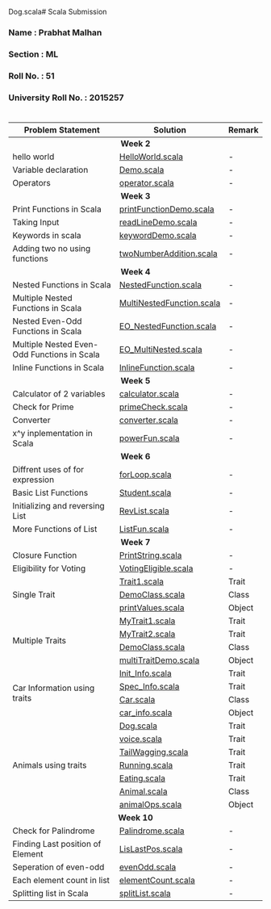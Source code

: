 Dog.scala# Scala Submission

### Name : Prabhat Malhan

### Section : ML

### Roll No. : 51

### University Roll No. : 2015257

#

<table>
  <thead>
    <tr>
      <th>Problem Statement</th>
      <th>Solution</th>
      <th>Remark</th>
    </tr>
  </thead>
  <tbody>    
    <tr> 
      <td colspan=3 align="center"><b>Week 2</b></td> 
    </tr>    
    <tr>
      <td>hello world</td>
      <td> <a href="./Week2/HelloWorld.scala">HelloWorld.scala</a> </td>
      <td>-</td>
    </tr>    
    <tr>
      <td>Variable declaration</td>
      <td> <a href="./Week2/Demo.scala">Demo.scala</a> </td>
      <td>-</td>
    </tr>    
    <tr>
      <td>Operators</td>
      <td> <a href="./Week2/Operator.scala">operator.scala</a> </td>
      <td>-</td>
    </tr>
    <tr>
       <td colspan=3 align="center"><b>Week 3</b></td> 
    </tr>    
    <tr>
      <td>Print Functions in Scala</td>
      <td> <a href="./Week3/printFunctionDemo.scala">printFunctionDemo.scala</a> </td>
      <td>-</td>
    </tr>    
    <tr>
      <td>Taking Input</td>
      <td> <a href="./Week3/readLineDemo.scala">readLineDemo.scala</a> </td>
      <td>-</td>
    </tr>    
    <tr>
      <td>Keywords in scala</td>
      <td> <a href="./Week3/keywordDemo.scala">keywordDemo.scala</a> </td>
      <td>-</td>
    </tr>    
    <tr>
      <td>Adding two no using functions</td>
      <td> <a href="./Week3/twoNumberAddition.scala">twoNumberAddition.scala</a> </td>
      <td>-</td>
    </tr>
    <tr> 
      <td colspan=3 align="center"><b>Week 4</b></td>
    </tr>    
    <tr>
      <td>Nested Functions in Scala</td>
      <td> <a href="./Week4/NestedFunction.scala">NestedFunction.scala</a> </td>
      <td>-</td>
    </tr>    
    <tr>
      <td>Multiple Nested Functions in Scala</td>
      <td> <a href="./Week4/MultiNestedFunction.scala">MultiNestedFunction.scala</a> </td>
      <td>-</td>
    </tr>    
    <tr>
      <td>Nested Even-Odd Functions in Scala</td>
      <td> <a href="./Week4/EO_NestedFunction.scala">EO_NestedFunction.scala</a> </td>
      <td>-</td>
    </tr>    
    <tr>
      <td>Multiple Nested Even-Odd Functions in Scala</td>
      <td> <a href="./Week4/EO_MultiNested.scala">EO_MultiNested.scala</a> </td>
      <td>-</td>
    </tr>
    <tr>
      <td>Inline Functions in Scala</td>
      <td> <a href="./Week4/InlineFunction.scala">InlineFunction.scala</a> </td>
      <td>-</td>
    </tr>
    <tr> 
      <td colspan=3 align="center"><b>Week 5</b></td>
    </tr>    
    <tr>
      <td>Calculator of 2 variables</td>
      <td> <a href="./Week5/calculator.scala">calculator.scala</a> </td>
      <td>-</td>
    </tr>    
    <tr>
      <td>Check for Prime</td>
      <td> <a href="./Week5/primeCheck.scala">primeCheck.scala</a> </td>
      <td>-</td>
    </tr>    
    <tr>
      <td>Converter</td>
      <td> <a href="./Week5/converter.scala">converter.scala</a> </td>
      <td>-</td>
    </tr>    
    <tr>
      <td>x^y inplementation in Scala</td>
      <td> <a href="./Week5/powerFun.scala">powerFun.scala</a> </td>
      <td>-</td>
    </tr>
    <tr> 
      <td colspan=3 align="center"><b>Week 6</b></td>
    </tr>    
    <tr>
      <td>Diffrent uses of for expression</td>
      <td> <a href="./Week6/forLoop.scala">forLoop.scala</a> </td>
      <td>-</td>
    </tr>    
    <tr>
      <td>Basic List Functions</td>
      <td> <a href="./Week6/Student.scala">Student.scala</a> </td>
      <td>-</td>
    </tr>    
    <tr>
      <td>Initializing and reversing List</td>
      <td> <a href="./Week6/RevList.scala">RevList.scala</a> </td>
      <td>-</td>
    </tr>    
    <tr>
      <td>More Functions of List</td>
      <td> <a href="./Week6/ListFun.scala">ListFun.scala</a> </td>
      <td>-</td>
    </tr>
    <tr> 
      <td colspan=3 align="center"><b>Week 7</b></td>
    </tr>    
    <tr>
      <td>Closure Function</td>
      <td> <a href="./Week7/PrintString.scala">PrintString.scala</a> </td>
      <td>-</td>
    </tr>    
    <tr>
      <td>Eligibility for Voting</td>
      <td> <a href="./Week7/VotingEligible.scala">VotingEligible.scala</a> </td>
      <td>-</td>
    </tr>  
    <tr>
      <td rowspan=3>Single Trait</td> 
      <td> <a href="./Week7/Single_Trait/Trait1.scala">Trait1.scala</a> </td>
      <td>Trait</td>
    </tr>
    <tr>
      <td> <a href="./Week7/Single_Trait/DemoClass.scala">DemoClass.scala</a> </td>
      <td>Class</td>
    </tr>
    <tr>
      <td> <a href="./Week7/Single_Trait/printValues.scala">printValues.scala</a> </td>
      <td>Object</td>
    </tr>
    <tr>
      <td rowspan=4>Multiple Traits</td> 
      <td> <a href="./Week7/Multiple_Traits/MyTrait1.scala">MyTrait1.scala</a> </td>
      <td>Trait</td>
    </tr>
    <tr>
      <td> <a href="./Week7/Multiple_Traits/MyTrait2.scala">MyTrait2.scala</a> </td>
      <td>Trait</td>
    </tr>
    <tr>
      <td> <a href="./Week7/Multiple_Traits/DemoClass.scala">DemoClass.scala</a> </td>
      <td>Class</td>
    </tr>
    <tr>
      <td> <a href="./Week7/Multiple_Traits/multiTraitDemo.scala">multiTraitDemo.scala</a> </td>
      <td>Object</td>
    </tr>
    <tr>
      <td rowspan=4>Car Information using traits</td> 
      <td> <a href="./Week7/Car_Trait/Init_Info.scala">Init_Info.scala</a> </td>
      <td>Trait</td>
    </tr>
    <tr>
      <td> <a href="./Week7/Car_Trait/Spec_Info.scala">Spec_Info.scala</a> </td>
      <td>Trait</td>
    </tr>
    <tr>
      <td> <a href="./Week7/Car_Trait/Car.scala">Car.scala</a> </td>
      <td>Class</td>
    </tr>
    <tr>
      <td> <a href="./Week7/Car_Trait/car_info.scala">car_info.scala</a> </td>
      <td>Object</td>
    </tr>
    <tr>
      <td rowspan=7>Animals using traits</td> 
      <td> <a href="./Week7/Animal_Info/Dog.scala">Dog.scala</a> </td>
      <td>Trait</td>
    </tr>
    <tr>
      <td> <a href="./Week7/Animal_Info/voice.scala">voice.scala</a> </td>
      <td>Trait</td>
    </tr>
    <tr>
      <td> <a href="./Week7/Animal_Info/TailWagging.scala">TailWagging.scala</a> </td>
      <td>Trait</td>
    </tr>
    <tr>
      <td> <a href="./Week7/Animal_Info/Running.scala">Running.scala</a> </td>
      <td>Trait</td>
    </tr>
    <tr>
      <td> <a href="./Week7/Animal_Info/Eating.scala">Eating.scala</a> </td>
      <td>Trait</td>
    </tr>
    <tr>
      <td> <a href="./Week7/Animal_Info/Animal.scala">Animal.scala</a> </td>
      <td>Class</td>
    </tr>
    <tr>
      <td> <a href="./Week7/Animal_Info/animalOps.scala">animalOps.scala</a> </td>
      <td>Object</td>
    </tr>
    <tr> 
      <td colspan=3 align="center"><b>Week 10</b></td>
    </tr>    
    <tr>
      <td>Check for Palindrome</td>
      <td> <a href="./Week10/Palindrome.scala">Palindrome.scala</a> </td>
      <td>-</td>
    </tr>    
    <tr>
      <td>Finding Last position of Element</td>
      <td> <a href="./Week10/LisLastPos.scala">LisLastPos.scala</a> </td>
      <td>-</td>
    </tr>    
    <tr>
      <td>Seperation of even-odd</td>
      <td> <a href="./Week10/evenOdd.scala">evenOdd.scala</a> </td>
      <td>-</td>
    </tr>    
    <tr>
      <td>Each element count in list</td>
      <td> <a href="./Week10/elementCount.scala">elementCount.scala</a> </td>
      <td>-</td>
    </tr>    
    <tr>
      <td>Splitting list in Scala</td>
      <td> <a href="./Week10/splitList.scala">splitList.scala</a> </td>
      <td>-</td>
    </tr>    
  </tbody>
</table>
